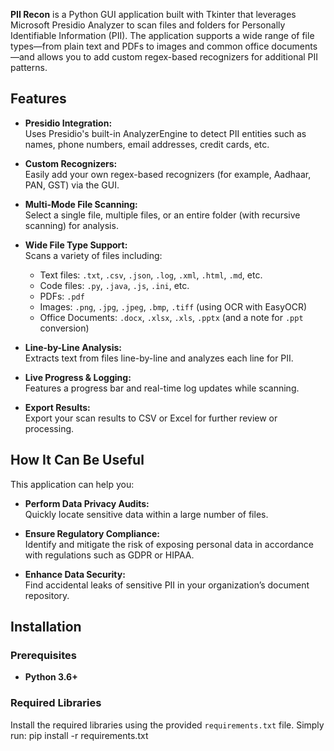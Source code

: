 **PII Recon** is a Python GUI application built with Tkinter that leverages Microsoft Presidio Analyzer to scan files and folders for Personally Identifiable Information (PII). The application supports a wide range of file types—from plain text and PDFs to images and common office documents—and allows you to add custom regex-based recognizers for additional PII patterns.

## Features

- **Presidio Integration:**  
  Uses Presidio's built-in AnalyzerEngine to detect PII entities such as names, phone numbers, email addresses, credit cards, etc.

- **Custom Recognizers:**  
  Easily add your own regex-based recognizers (for example, Aadhaar, PAN, GST) via the GUI.

- **Multi-Mode File Scanning:**  
  Select a single file, multiple files, or an entire folder (with recursive scanning) for analysis.

- **Wide File Type Support:**  
  Scans a variety of files including:  
  - Text files: `.txt`, `.csv`, `.json`, `.log`, `.xml`, `.html`, `.md`, etc.  
  - Code files: `.py`, `.java`, `.js`, `.ini`, etc.  
  - PDFs: `.pdf`  
  - Images: `.png`, `.jpg`, `.jpeg`, `.bmp`, `.tiff` (using OCR with EasyOCR)  
  - Office Documents: `.docx`, `.xlsx`, `.xls`, `.pptx` (and a note for `.ppt` conversion)

- **Line-by-Line Analysis:**  
  Extracts text from files line-by-line and analyzes each line for PII.

- **Live Progress & Logging:**  
  Features a progress bar and real-time log updates while scanning.

- **Export Results:**  
  Export your scan results to CSV or Excel for further review or processing.

## How It Can Be Useful

This application can help you:
- **Perform Data Privacy Audits:**  
  Quickly locate sensitive data within a large number of files.

- **Ensure Regulatory Compliance:**  
  Identify and mitigate the risk of exposing personal data in accordance with regulations such as GDPR or HIPAA.

- **Enhance Data Security:**  
  Find accidental leaks of sensitive PII in your organization’s document repository.

## Installation

### Prerequisites
- **Python 3.6+**

### Required Libraries

Install the required libraries using the provided `requirements.txt` file. Simply run:
pip install -r requirements.txt
